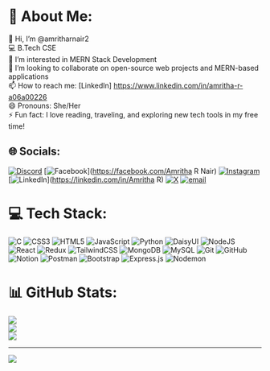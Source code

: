 # 💫 About Me:
👋 Hi, I’m @amritharnair2<br>💻 B.Tech CSE<br>👀 I’m interested in MERN Stack Development<br>💞️ I’m looking to collaborate on open-source web projects and MERN-based applications<br>📫 How to reach me: [LinkedIn] https://www.linkedin.com/in/amritha-r-a06a00226<br>😄 Pronouns: She/Her<br>⚡ Fun fact: I love reading, traveling, and exploring new tech tools in my free time!


## 🌐 Socials:
[![Discord](https://img.shields.io/badge/Discord-%237289DA.svg?logo=discord&logoColor=white)](https://discord.gg/https://discord.gg/zseDQNAw) [![Facebook](https://img.shields.io/badge/Facebook-%231877F2.svg?logo=Facebook&logoColor=white)](https://facebook.com/Amritha R Nair) [![Instagram](https://img.shields.io/badge/Instagram-%23E4405F.svg?logo=Instagram&logoColor=white)](https://instagram.com/amritha.nairr) [![LinkedIn](https://img.shields.io/badge/LinkedIn-%230077B5.svg?logo=linkedin&logoColor=white)](https://linkedin.com/in/Amritha R) [![X](https://img.shields.io/badge/X-black.svg?logo=X&logoColor=white)](https://x.com/amritha_r_nair) [![email](https://img.shields.io/badge/Email-D14836?logo=gmail&logoColor=white)](mailto:amritharnair2@gmail.com) 

# 💻 Tech Stack:
![C](https://img.shields.io/badge/c-%2300599C.svg?style=for-the-badge&logo=c&logoColor=white) ![CSS3](https://img.shields.io/badge/css3-%231572B6.svg?style=for-the-badge&logo=css3&logoColor=white) ![HTML5](https://img.shields.io/badge/html5-%23E34F26.svg?style=for-the-badge&logo=html5&logoColor=white) ![JavaScript](https://img.shields.io/badge/javascript-%23323330.svg?style=for-the-badge&logo=javascript&logoColor=%23F7DF1E) ![Python](https://img.shields.io/badge/python-3670A0?style=for-the-badge&logo=python&logoColor=ffdd54) ![DaisyUI](https://img.shields.io/badge/daisyui-5A0EF8?style=for-the-badge&logo=daisyui&logoColor=white) ![NodeJS](https://img.shields.io/badge/node.js-6DA55F?style=for-the-badge&logo=node.js&logoColor=white) ![React](https://img.shields.io/badge/react-%2320232a.svg?style=for-the-badge&logo=react&logoColor=%2361DAFB) ![Redux](https://img.shields.io/badge/redux-%23593d88.svg?style=for-the-badge&logo=redux&logoColor=white) ![TailwindCSS](https://img.shields.io/badge/tailwindcss-%2338B2AC.svg?style=for-the-badge&logo=tailwind-css&logoColor=white) ![MongoDB](https://img.shields.io/badge/MongoDB-%234ea94b.svg?style=for-the-badge&logo=mongodb&logoColor=white) ![MySQL](https://img.shields.io/badge/mysql-4479A1.svg?style=for-the-badge&logo=mysql&logoColor=white) ![Git](https://img.shields.io/badge/git-%23F05033.svg?style=for-the-badge&logo=git&logoColor=white) ![GitHub](https://img.shields.io/badge/github-%23121011.svg?style=for-the-badge&logo=github&logoColor=white) ![Notion](https://img.shields.io/badge/Notion-%23000000.svg?style=for-the-badge&logo=notion&logoColor=white) ![Postman](https://img.shields.io/badge/Postman-FF6C37?style=for-the-badge&logo=postman&logoColor=white) ![Bootstrap](https://img.shields.io/badge/bootstrap-%238511FA.svg?style=for-the-badge&logo=bootstrap&logoColor=white) ![Express.js](https://img.shields.io/badge/express.js-%23404d59.svg?style=for-the-badge&logo=express&logoColor=%2361DAFB) ![Nodemon](https://img.shields.io/badge/NODEMON-%23323330.svg?style=for-the-badge&logo=nodemon&logoColor=%BBDEAD)
# 📊 GitHub Stats:
![](https://github-readme-stats.vercel.app/api?username=amritharnair2&theme=dark&hide_border=false&include_all_commits=false&count_private=false)<br/>
![](https://nirzak-streak-stats.vercel.app/?user=amritharnair2&theme=dark&hide_border=false)<br/>
![](https://github-readme-stats.vercel.app/api/top-langs/?username=amritharnair2&theme=dark&hide_border=false&include_all_commits=false&count_private=false&layout=compact)

---
[![](https://visitcount.itsvg.in/api?id=amritharnair2&icon=0&color=0)](https://visitcount.itsvg.in)


